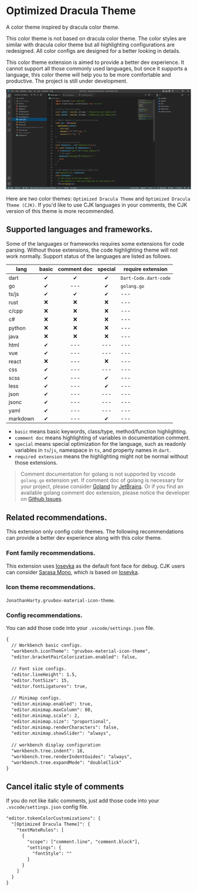 # Optimized Dracula Theme

A color theme inspired by dracula color theme.

This color theme is not based on dracula color theme.
The color styles are similar with dracula color theme
but all highlighting configurations are redesigned.
All color configs are designed for a better looking in details.

This color theme extension is aimed to provide a better dev experience.
It cannot support all those commonly used languages,
but once it supports a language,
this color theme will help you to be more comfortable and productive.
The project is still under development.

![](https://github.com/JamesUmmec/imagebed/blob/main/images/20220609205328.png?raw=true)

Here are two color themes:
`Optimized Dracula Theme` and `Optimized Dracula Theme (CJK)`.
If you'd like to use CJK languages in your comments,
the CJK version of this theme is more recommended.

## Supported languages and frameworks.

Some of the languages or frameworks requires some extensions for code parsing.
Without those extensions, the code highlighting theme will not work normally.
Support status of the languages are listed as follows.

| lang     | basic | comment doc | special | require extension     |
| -------- | :---: | :---------: | :-----: | --------------------- |
| dart     |   ✔   |      ✔      |    ✔    | `Dart-Code.dart-code` |
| go       |   ✔   |     ---     |    ✔    | `golang.go`           |
| ts/js    |   ✔   |      ✔      |    ✔    | ---                   |
| rust     |  ❌   |     ❌      |   ❌    | ---                   |
| c/cpp    |  ❌   |     ❌      |   ❌    | ---                   |
| c#       |  ❌   |     ❌      |   ❌    | ---                   |
| python   |  ❌   |     ❌      |   ❌    | ---                   |
| java     |  ❌   |     ❌      |   ❌    | ---                   |
| html     |   ✔   |     ---     |   ---   | ---                   |
| vue      |   ✔   |     ---     |   ---   | ---                   |
| react    |  ❌   |     ---     |   ❌    | ---                   |
| css      |   ✔   |     ---     |   ---   | ---                   |
| scss     |   ✔   |     ---     |    ✔    | ---                   |
| less     |   ✔   |     ---     |    ✔    | ---                   |
| json     |   ✔   |     ---     |   ---   | ---                   |
| jsonc    |   ✔   |     ---     |   ---   | ---                   |
| yaml     |   ✔   |     ---     |   ---   | ---                   |
| markdown |   ✔   |     ---     |    ✔    | ---                   |

- `basic` means basic keywords, class/type, method/function highlighting.
- `comment doc` means highlighting of variables in documentation comment.
- `special` means special optimization for the language,
  such as readonly variables in `ts`/`js`,
  namespace in `ts`, and property names in `dart`.
- `required extension` means the highlighting might not be normal
  without those extensions.

> Comment documentation for golang is not supported
> by vscode `golang.go` extension yet.
> If comment doc of golang is necessary for your project,
> please consider [Goland](https://www.jetbrains.com/go/)
> by [JetBrains](https://www.jetbrains.com/).
> Or if you find an available golang comment doc extension,
> please notice the developer on
> [Github Issues](https://github.com/JamesUmmec/optimized-dracula-theme/issues).

## Related recommendations.

This extension only config color themes.
The following recommendations can provide a better dev experience
along with this color theme.

### Font family recommendations.

This extension uses [Iosevka](https://typeof.net/Iosevka/)
as the default font face for debug.
CJK users can consider [Sarasa Mono](https://picaq.github.io/sarasa/),
which is based on [Iosevka](https://typeof.net/Iosevka/).

### Icon theme recommendations.

`JonathanHarty.gruvbox-material-icon-theme`.

### Config recommendations.

You can add those code into your `.vscode/settings.json` file.

```jsonc
{
  // Workbench basic configs.
  "workbench.iconTheme": "gruvbox-material-icon-theme",
  "editor.bracketPairColorization.enabled": false,

  // Font size configs.
  "editor.lineHeight": 1.5,
  "editor.fontSize": 15,
  "editor.fontLigatures": true,

  // Minimap configs.
  "editor.minimap.enabled": true,
  "editor.minimap.maxColumn": 80,
  "editor.minimap.scale": 2,
  "editor.minimap.size": "proportional",
  "editor.minimap.renderCharacters": false,
  "editor.minimap.showSlider": "always",

  // workbench display configuration
  "workbench.tree.indent": 18,
  "workbench.tree.renderIndentGuides": "always",
  "workbench.tree.expandMode": "doubleClick"
}
```

## Cancel italic style of comments

If you do not like italic comments,
just add those code into your `.vscode/settings.json` config file.

```jsonc
"editor.tokenColorCustomizations": {
  "[Optimized Dracula Theme]": {
    "textMateRules": [
      {
        "scope": ["comment.line", "comment.block"],
        "settings": {
          "fontStyle": ""
        }
      }
    ]
  }
}
```
